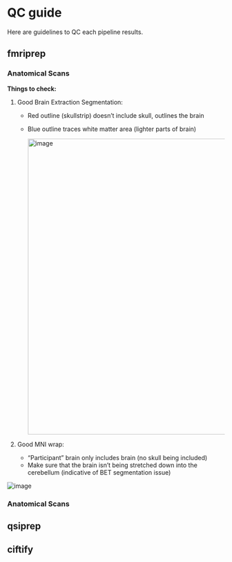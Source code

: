 # QC guide

Here are guidelines to QC each pipeline results.

## fmriprep
### Anatomical Scans
**Things to check:**
1) Good Brain Extraction Segmentation:
    * Red outline (skullstrip) doesn’t include skull, outlines the brain
    * Blue outline traces white matter area (lighter parts of brain)
  
      <img width="683" alt="image" src="https://github.com/GhazalehManj/SCanD_project_GMANJ/assets/126309136/44712162-3d37-4ebf-bc42-2180dcdf6db5">

  
2) Good MNI wrap:
   * “Participant” brain only includes brain (no skull being included)
   * Make sure that the brain isn’t being stretched down into the cerebellum (indicative of BET segmentation issue)
  
     
![image](https://github.com/GhazalehManj/SCanD_project_GMANJ/assets/126309136/d26897b7-6d66-4820-8eb5-3eaf062375b2)




     
### Anatomical Scans

## qsiprep

## ciftify
